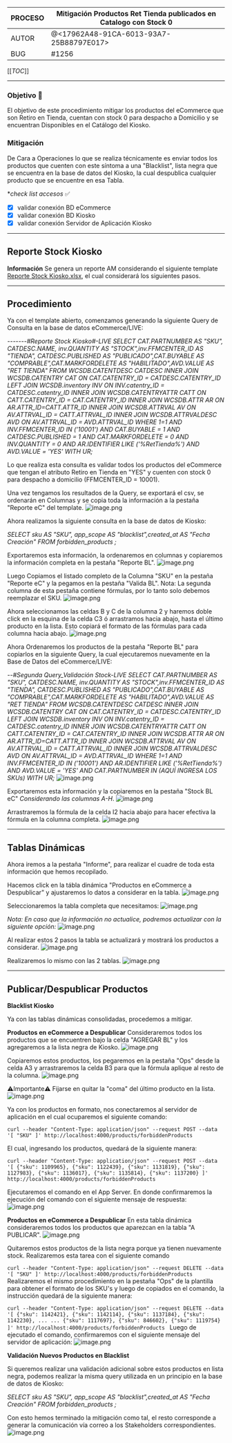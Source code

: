 
| PROCESO | Mitigación Productos Ret Tienda publicados en Catalogo con Stock 0 |
|--|--|
|  AUTOR| @<17962A48-91CA-6013-93A7-25B88797E017>  |
| BUG | #1256 |

[[_TOC_]]

----

### **Objetivo** :dart:
El objetivo de este procedimiento mitigar los productos del eCommerce que son Retiro en Tienda, cuentan con stock 0 para despacho a Domicilio y se encuentran Disponibles en el Catálogo del Kiosko.
### **Mitigación** 
De Cara a Operaciones lo que se realiza técnicamente es enviar todos los productos que cuenten con este síntoma a una "Blacklist", lista negra que se encuentra en la base de datos del Kiosko, la cual despublica cualquier producto que se encuentre en esa Tabla.

**check list accesos* :white_check_mark:

- [X] validar conexión BD eCommerce
- [X] validar conexión BD Kiosko
- [X] validar conexión Servidor de Aplicación Kiosko

----
## Reporte Stock Kiosko

**Información**
Se genera un reporte AM considerando el siguiente template [Reporte Stock Kiosko.xlsx](/.attachments/Reporte%20Stock%20Kiosko-fd281917-6e64-4776-95d3-26949e672e06.xlsx), el cual considerará los siguientes pasos.

----

## Procedimiento
Ya con el template abierto, comenzamos generando la siguiente Query de Consulta en la base de datos eCommerce/LIVE:


_-------#Reporte Stock Kiosko#-LIVE
SELECT CAT.PARTNUMBER AS "SKU", CATDESC.NAME, inv.QUANTITY AS "STOCK",inv.FFMCENTER_ID AS "TIENDA", 
CATDESC.PUBLISHED AS "PUBLICADO",CAT.BUYABLE AS "COMPRABLE",CAT.MARKFORDELETE AS "HABILITADO",AVD.VALUE AS "RET TIENDA" 
FROM WCSDB.CATENTDESC CATDESC 
INNER JOIN WCSDB.CATENTRY CAT ON CAT.CATENTRY_ID = CATDESC.CATENTRY_ID 
LEFT JOIN WCSDB.inventory INV ON INV.catentry_ID = CATDESC.catentry_ID 
INNER JOIN WCSDB.CATENTRYATTR CATT ON CATT.CATENTRY_ID = CAT.CATENTRY_ID 
INNER JOIN WCSDB.ATTR AR ON AR.ATTR_ID=CATT.ATTR_ID 
INNER JOIN WCSDB.ATTRVAL AV ON AV.ATTRVAL_ID = CATT.ATTRVAL_ID 
INNER JOIN WCSDB.ATTRVALDESC AVD ON AV.ATTRVAL_ID = AVD.ATTRVAL_ID 
WHERE  1=1 
AND INV.FFMCENTER_ID IN ('10001') 
AND CAT.BUYABLE = 1 AND CATDESC.PUBLISHED = 1 
AND CAT.MARKFORDELETE = 0 AND INV.QUANTITY = 0 
AND AR.IDENTIFIER LIKE ('%RetTienda%') AND AVD.VALUE = 'YES' 
WITH UR;_

Lo que realiza esta consulta es validar todos los productos del eCommerce que tengan el atributo Retiro en Tienda en "YES" y cuenten con stock 0 para despacho a domicilio (FFMCENTER_ID = 10001).

Una vez tengamos los resultados de la Query, se exportará el csv, se ordenarán en Columnas y se copia toda la información a la pestaña "Reporte eC" del template.
![image.png](/.attachments/image-7e82b5df-6135-4913-ae58-476ef7872ce4.png)

Ahora realizamos la siguiente consulta en la base de datos de Kiosko:

_SELECT sku AS "SKU", app_scope AS "blacklist",created_at AS "Fecha Creación"
FROM forbidden_products ;_

Exportaremos esta información, la ordenaremos en columnas y copiaremos la información completa en la pestaña "Reporte BL".
![image.png](/.attachments/image-aa13af8c-1473-4fb8-9361-689138803ac5.png)

Luego Copiamos el listado completo de la Columna "SKU" en la pestaña "Reporte eC" y la pegamos en la pestaña "Valida BL".
Nota: La segunda columna de esta pestaña contiene fórmulas, por lo tanto solo debemos reemplazar el SKU.
![image.png](/.attachments/image-a346be3f-f04f-43eb-865e-87d2277f749a.png)

Ahora seleccionamos las celdas B y C de la columna 2 y haremos doble click en la esquina de la celda C3 ó arrastramos hacia abajo, hasta el último producto en la lista. Esto copiará el formato de las fórmulas para cada columna hacia abajo.
![image.png](/.attachments/image-06fe05bf-51bc-45a7-971d-ebf16e3168a2.png)

Ahora Ordenaremos los productos de la pestaña "Reporte BL" para copiarlos en la siguiente Query, la cual ejecutaremos nuevamente en la Base de Datos del eCommerce/LIVE:

_--#Segunda Query_Validación Stock-LIVE
SELECT CAT.PARTNUMBER AS "SKU", CATDESC.NAME, inv.QUANTITY AS "STOCK",inv.FFMCENTER_ID AS "TIENDA", 
CATDESC.PUBLISHED AS "PUBLICADO",CAT.BUYABLE AS "COMPRABLE",CAT.MARKFORDELETE AS "HABILITADO",AVD.VALUE AS "RET TIENDA" 
FROM WCSDB.CATENTDESC CATDESC 
INNER JOIN WCSDB.CATENTRY CAT ON CAT.CATENTRY_ID = CATDESC.CATENTRY_ID 
LEFT JOIN WCSDB.inventory INV ON INV.catentry_ID = CATDESC.catentry_ID 
INNER JOIN WCSDB.CATENTRYATTR CATT ON CATT.CATENTRY_ID = CAT.CATENTRY_ID 
INNER JOIN WCSDB.ATTR AR ON AR.ATTR_ID=CATT.ATTR_ID 
INNER JOIN WCSDB.ATTRVAL AV ON AV.ATTRVAL_ID = CATT.ATTRVAL_ID 
INNER JOIN WCSDB.ATTRVALDESC AVD ON AV.ATTRVAL_ID = AVD.ATTRVAL_ID 
WHERE 1=1 
AND INV.FFMCENTER_ID IN ('10001') 
AND AR.IDENTIFIER LIKE ('%RetTienda%') 
AND AVD.VALUE = 'YES' 
AND CAT.PARTNUMBER IN (AQUÍ INGRESA LOS SKUs) 
WITH UR;_
![image.png](/.attachments/image-c872fac9-f031-4d2f-bcb1-2296dee6eeb9.png)

Exportaremos esta información y la copiaremos en la pestaña "Stock BL eC" *Considerando las columnas A-H*.
![image.png](/.attachments/image-0002f1ec-fa8c-42aa-92c2-e818b2a7fa90.png)


Arrastraremos la fórmula de la celda I2 hacia abajo para hacer efectiva la fórmula en la columna completa.
![image.png](/.attachments/image-9d03e2f9-72eb-4776-baa7-4cf6f0b2ea3e.png)

----
## Tablas Dinámicas

Ahora iremos a la pestaña "Informe", para realizar el cuadre de toda esta información que hemos recopilado.

Hacemos click en la tábla dinámica "Productos en eCommerce a Despublicar" y ajustaremos lo datos a considerar en la tabla.
![image.png](/.attachments/image-3953ccd3-fcc5-4b8e-97ee-dd32ac5a643f.png)

Seleccionaremos la tabla completa que necesitamos:
![image.png](/.attachments/image-7e193004-24eb-420c-a332-cfe24707e11c.png)

_Nota: En caso que la información no actualice, podremos actualizar con la siguiente opción:_
![image.png](/.attachments/image-33b9abbd-bfec-40e8-9c6d-92d8ed65793c.png)

Al realizar estos 2 pasos la tabla se actualizará y mostrará los productos a considerar.
![image.png](/.attachments/image-7411dbef-3697-4670-a6e0-fe5b2eeb5aa0.png)

Realizaremos lo mismo con las 2 tablas.
![image.png](/.attachments/image-dd5da334-d576-41f0-b25b-75b10afe22fc.png)

----
## Publicar/Despublicar Productos

**Blacklist Kiosko**

Ya con las tablas dinámicas consolidadas, procedemos a mitigar.

**Productos en eCommerce a Despublicar**
Consideraremos todos los productos que se encuentren bajo la celda "AGREGAR BL" y los agregaremos a la lista negra de Kiosko.
![image.png](/.attachments/image-c73d97ce-f378-468c-a3a9-70da657b56fc.png)

Copiaremos estos productos, los pegaremos en la pestaña "Ops" desde la celda A3 y arrastraremos la celda B3 para que la fórmula aplique al resto de la columna.
![image.png](/.attachments/image-3d65186f-81da-4361-8503-f221b85417ac.png)

:warning:Importante:warning: 
Fijarse en quitar la "coma" del último producto en la lista.
![image.png](/.attachments/image-8fed6255-9d5a-4411-957f-9b76f01dc38d.png)

Ya con los productos en formato, nos conectaremos al servidor de aplicación en el cual ocuparemos el siguiente comando:

`curl --header "Content-Type: application/json" --request POST --data '[ "SKU" ]' http://localhost:4000/products/forbiddenProducts
`

El cual, ingresando los productos, quedará de la siguiente manera:

`curl --header "Content-Type: application/json" --request POST --data '[
{"sku": 1109965},
{"sku": 1122439},
{"sku": 1131819},
{"sku": 1127983},
{"sku": 1136017},
{"sku": 1135814},
{"sku": 1137200}
]' http://localhost:4000/products/forbiddenProducts
`


Ejecutaremos el comando en el App Server. En donde confirmaremos la ejecución del comando con el siguiente mensaje de respuesta:
![image.png](/.attachments/image-3fa120db-e870-45d7-bcd6-f2b749bc0d94.png)

**Productos en eCommerce a Despublicar**
En esta tabla dinámica consideraremos todos los productos que aparezcan en la tabla "A PUBLICAR".
![image.png](/.attachments/image-2840ff67-2206-4010-8d03-a9abf5cabaf1.png)

Quitaremos estos productos de la lista negra porque ya tienen nuevamente stock. Realizaremos esta tarea con el siguiente comando

`curl --header "Content-Type: application/json" --request DELETE --data '[ "SKU" ]' http://localhost:4000/products/forbiddenProducts
`
Realizaremos el mismo procedimiento en la pestaña "Ops" de la plantilla para obtener el formato de los SKU's y luego de copiados en el comando, la instrucción quedará de la siguiente manera:

`curl --header "Content-Type: application/json" --request DELETE --data '[
{"sku": 1142421},
{"sku": 1142114},
{"sku": 1137184},
{"sku": 1142230},
...
...
{"sku": 1117697},
{"sku": 846602},
{"sku": 1119754}
]' http://localhost:4000/products/forbiddenProducts
`
Luego de ejecutado el comando, confirmaremos con el siguiente mensaje del servidor de aplicación:
![image.png](/.attachments/image-9072c3de-fed7-443a-9907-7aae03c831d8.png)

**Validación Nuevos Productos en Blacklist**

Si queremos realizar una validación adicional sobre estos productos en lista negra, podemos realizar la misma query utilizada en un principio en la base de datos de Kiosko:

_SELECT sku AS "SKU", app_scope AS "blacklist",created_at AS "Fecha Creación"
FROM forbidden_products ;_

Con esto hemos terminado la mitigación como tal, el resto corresponde a generar la comunicación vía correo a los Stakeholders correspondientes.
![image.png](/.attachments/image-07f0c3bc-8c2b-42c6-b57f-dde6a7799ef5.png)